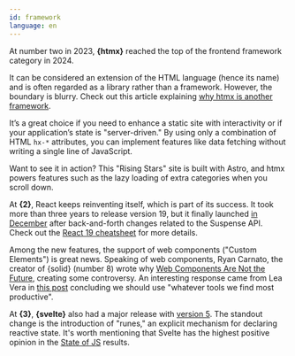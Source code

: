 ```yaml
---
id: framework
language: en
---
```


At number two in 2023, **{htmx}** reached the top of the frontend framework category in 2024.

It can be considered an extension of the HTML language (hence its name) and is often regarded as a library rather than a framework. However, the boundary is blurry. Check out this article explaining [why htmx is another framework](https://htmx.org/essays/is-htmx-another-javascript-framework/).

It’s a great choice if you need to enhance a static site with interactivity or if your application’s state is "server-driven." By using only a combination of HTML `hx-*` attributes, you can implement features like data fetching without writing a single line of JavaScript.

Want to see it in action? This "Rising Stars" site is built with Astro, and htmx powers features such as the lazy loading of extra categories when you scroll down.

At **{2}**, React keeps reinventing itself, which is part of its success. It took more than three years to release version 19, but it finally launched [in December](https://react.dev/blog/2024/12/05/react-19) after back-and-forth changes related to the Suspense API. Check out the [React 19 cheatsheet](https://www.epicreact.dev/react-19-cheatsheet) for more details.

Among the new features, the support of web components ("Custom Elements") is great news. Speaking of web components, Ryan Carnato, the creator of {solid} (number 8) wrote why [Web Components Are Not the Future](https://dev.to/ryansolid/web-components-are-not-the-future-48bh), creating some controversy. An interesting response came from Lea Vera in [this post](https://lea.verou.me/blog/2024/wcs-vs-frameworks/) concluding we should use "whatever tools we find most productive".

At **{3}**, **{svelte}** also had a major release with [version 5](https://svelte.dev/blog/svelte-5-is-alive). The standout change is the introduction of "runes," an explicit mechanism for declaring reactive state. It's worth mentioning that Svelte has the highest positive opinion in the [State of JS](https://2024.stateofjs.com/en-US/libraries/front-end-frameworks/) results.
